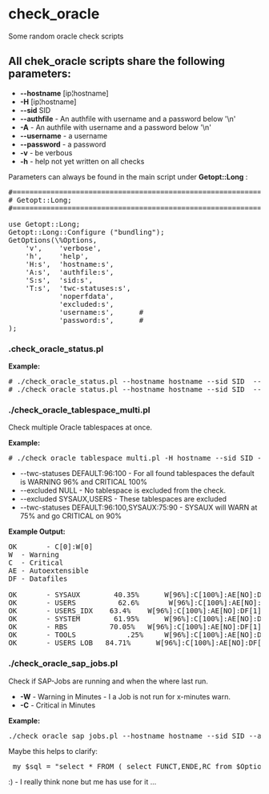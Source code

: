 # check_oracle
Some random oracle check scripts

## All chek_oracle scripts share the following parameters:

- **--hostname**  [ip¦hostname]
- **-H** [ip¦hostname]
- **--sid** SID 
- **--authfile** - An authfile with username and a password below '\n'
- **-A** - An authfile with username and a password below '\n'
- **--username** - a username
- **--password** - a password
- **-v** - be verbous
- **-h** - help not yet written on all checks

Parameters can always be found in the main script under **Getopt::Long** :

<pre>
#===============================================================================
# Getopt::Long;
#===============================================================================

use Getopt::Long;
Getopt::Long::Configure ("bundling");
GetOptions(\%Options,
    'v',    'verbose',
    'h',    'help',
    'H:s',  'hostname:s',
    'A:s',  'authfile:s',
    'S:s',  'sid:s',
    'T:s',  'twc-statuses:s',
            'noperfdata',
            'excluded:s',
            'username:s',      #
            'password:s',      #
);
</pre>



### .check_oracle_status.pl

**Example:**

<pre>
# ./check_oracle_status.pl --hostname hostname --sid SID  --authfile ../auth.file
# ./check_oracle_status.pl --hostname hostname --sid SID  --username username --password password
</pre>

### ./check_oracle_tablespace_multi.pl

Check multiple Oracle tablespaces at once.

**Example:**

<pre>
# ./check_oracle_tablespace_multi.pl -H hostname --sid SID --twc-statuses DEFAULT:96:100  -A /etc/icinga2/auth/hostname.auth --excluded NULL
</pre>

- --twc-statuses DEFAULT:96:100 - For all found tablespaces the default is WARNING 96% and CRITICAL 100%
- --excluded NULL - No tablespace is excluded from the check.
- --excluded SYSAUX,USERS - These tablespaces are excluded
- --twc-statuses DEFAULT:96:100,SYSAUX:75:90 - SYSAUX will WARN at 75% and go CRITICAL on 90%


**Example Output:**

<pre>
OK       - C​[0]​:W​[0]
W  - Warning
C  - Critical
AE - Autoextensible
DF - Datafiles

OK       - SYSAUX 	     40.35% 	 W​[96%]​:C​[100%]​:AE​[NO]​:DF​[1] 
OK       - USERS 	      62.6% 	  W​[96%]​:C​[100%]​:AE​[NO]​:DF​[1] 
OK       - USERS_​IDX 	 63.4% 	  W​[96%]​:C​[100%]​:AE​[NO]​:DF​[1] 
OK       - SYSTEM 	     61.95% 	 W​[96%]​:C​[100%]​:AE​[NO]​:DF​[1] 
OK       - RBS 	        70.05% 	 W​[96%]​:C​[100%]​:AE​[NO]​:DF​[1] 
OK       - TOOLS 	        .25% 	 W​[96%]​:C​[100%]​:AE​[NO]​:DF​[1] 
OK       - USERS_​LOB 	84.​71% 	 W​[96%]​:C​[100%]​:AE​[NO]​:DF​[2]
</pre>



### ./check_oracle_sap_jobs.pl 

Check if SAP-Jobs are running and when the where last run.

- **-W** - Warning in Minutes - I a Job is not run for x-minutes warn.
- **-C** - Critical in Minutes

**Example:**

<pre>
./check_oracle_sap_jobs.pl --hostname hostname --sid SID --authfile ../auth.file -W 4000 -C 5760 -F vst
</pre>

Maybe this helps to clarify:

<pre>
 my $sql = "select * FROM ( select FUNCT,ENDE,RC from $Options{'schema'} where FUNCT=\'$Options{'funct'}\' order by ENDE desc ) WHERE rownum = 1";
</pre>

:) - I really think none but me has use for it ...




